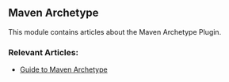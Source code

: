 ## Maven Archetype

This module contains articles about the Maven Archetype Plugin.

### Relevant Articles: 

- [Guide to Maven Archetype](https://www.baeldung.com/maven-archetype)
